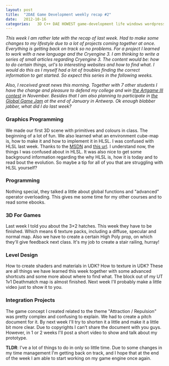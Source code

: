 ```yaml
---
layout: post
title:  "2DAE Game Development weekly recap #2"
date:   2012-10-16
categories:   3D C++ DAE HOWEST game-development life windows wordpress
---
```


_This week I am rather late with the recap of last week. Had to make some changes to my lifestyle due to a lot of projects coming together at once. Everything is getting back on track so no problems. For a project I learned to work with a new language and the Cryengine 3. I am thinking to write a series of small articles regarding Cryengine 3. The content would be: how to do certain things, url's to interesting websites and how to find what. I would do this as I myself had a lot of troubles finding the correct information to get started. So expect this series in the following weeks._

_Also, I received great news this morning. Together with 7 other students I have the change and pleasure to defend my college and win [the Artgame III contest](http://artgameweekend.com/) in November. Besides that I am also planning to participate in [the Global Game Jam](http://globalgamejam.org/sites/2013/designcenter-winkelhaak) at the end of January in Antwerp. Ok enough blabber jabber, what did I do last week?_

### Graphics Programming 

We made our first 3D scene with primitives and colours in class. The beginning of a lot of fun. We also learned what an environment cube-map is, how to make it and how to implement it in HLSL. I was confused with HLSL last week. Thanks to the [MSDN](http://msdn.microsoft.com/en-us/library/windows/desktop/bb509561(v=vs.85).aspx) and [this url](http://www.realtimerendering.com/). I understand now, the things I was confused about in HLSL. It was also nice to get some background information regarding the why HLSL is, how it is today and to read bout the evolution. So maybe a tip for all of you that are struggling with HLSL yourself?

### Programming

Nothing special, they talked a little about global functions and "advanced" operator overloading. This gives me some time for my other courses and to read some ebooks.

### 3D For Games

Last week I told you about the 3×2 hatches. This week they have to be finished. Which means 6 texture packs, including a diffuse, specular and normal map. Also we have to create a certain High Poly prop, on which they'll give feedback next class. It's my job to create a stair railing, hurray!

### Level Design

How to create shaders and materials in UDK? How to texture in UDK? These are all things we have learned this week together with some advanced shortcuts and some more about where to find what. The block out of my UT 1v1 Deathmatch map is almost finished. Next week I'll probably make a little video just to show it to you.

### Integration Projects

The game concept I created related to the theme "Attraction / Repulsion" was pretty complex and confusing to explain. We had to create a pitch document for it. By next week I'll try to shorten it a little and make it a little bit more clear. Due to copyrights I can't share the document with you guys. However, in 1 or 2 weeks I'll post a short video to show and talk about my prototype.

**TLDR**: I've a lot of things to do in only so little time. Due to some changes in my time management I'm getting back on track, and I hope that at the end of the week I am able to start working on my game engine once again.